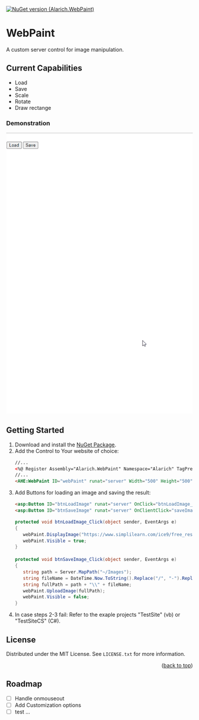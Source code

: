 [![NuGet version (Alarich.WebPaint)](https://img.shields.io/nuget/v/Alarich.WebPaint.svg?style=flat-square)](https://www.nuget.org/packages/Alarich.WebPaint/)

# WebPaint

A custom server control for image manipulation.

## Current Capabilities

- Load
- Save
- Scale
- Rotate
- Draw rectange

### Demonstration

![](doc/demonstration.gif)

## Getting Started

1. Download and install the <a href="https://www.nuget.org/packages/Alarich.WebPaint/">NuGet Package</a>.
3. Add the Control to Your website of choice:
   ```aspx
   //...
   <%@ Register Assembly="Alarich.WebPaint" Namespace="Alarich" TagPrefix="AHE" %>
   //...
   <AHE:WebPaint ID="webPaint" runat="server" Width="500" Height="500" Visible="false" Language="EN" />
   ```
3. Add Buttons for loading an image and saving the result:
   ```aspx
   <asp:Button ID="btnLoadImage" runat="server" OnClick="btnLoadImage_Click" Text="Load" />
   <asp:Button ID="btnSaveImage" runat="server" OnClientClick="saveImageData();" OnClick="btnSaveImage_Click" Text="Save" />  
   ```
   ```cs
   protected void btnLoadImage_Click(object sender, EventArgs e)
   {
      webPaint.DisplayImage("https://www.simplilearn.com/ice9/free_resources_article_thumb/what_is_image_Processing.jpg");
      webPaint.Visible = true;
   }
   
   protected void btnSaveImage_Click(object sender, EventArgs e)
   {
      string path = Server.MapPath("~/Images");
      string fileName = DateTime.Now.ToString().Replace("/", "-").Replace(" ", "- ").Replace(":", "") + ".png";
      string fullPath = path + "\\" + fileName;
      webPaint.UploadImage(fullPath);
      webPaint.Visible = false;
   }
   ```   
4. In case steps 2-3 fail: Refer to the exaple projects "TestSite" (vb) or "TestSiteCS" (C#).


## License

Distributed under the MIT License. See `LICENSE.txt` for more information.

<p align="right">(<a href="#readme-top">back to top</a>)</p>

## Roadmap

- [ ] Handle onmouseout
- [ ] Add Customization options
- [ ] test ...
